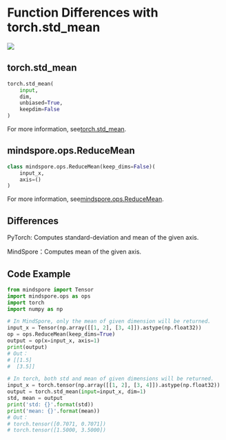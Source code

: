 # Function Differences with torch.std_mean

<a href="https://gitee.com/mindspore/docs/blob/master/docs/mindspore/migration_guide/source_en/api_mapping/pytorch_diff/ReduceMean&std_mean.md" target="_blank"><img src="https://gitee.com/mindspore/docs/raw/master/resource/_static/logo_source_en.png"></a>

## torch.std_mean

```python
torch.std_mean(
    input,
    dim,
    unbiased=True,
    keepdim=False
)
```

For more information, see[torch.std_mean](https://pytorch.org/docs/1.5.0/torch.html#torch.std_mean).

## mindspore.ops.ReduceMean

```python
class mindspore.ops.ReduceMean(keep_dims=False)(
    input_x,
    axis=()
)
```

For more information, see[mindspore.ops.ReduceMean](https://mindspore.cn/docs/api/en/master/api_python/ops/mindspore.ops.ReduceMean.html#mindspore.ops.ReduceMean).

## Differences

PyTorch: Computes standard-deviation and mean of the given axis.

MindSpore：Computes mean of the given axis.

## Code Example

```python
from mindspore import Tensor
import mindspore.ops as ops
import torch
import numpy as np

# In MindSpore, only the mean of given dimension will be returned.
input_x = Tensor(np.array([[1, 2], [3, 4]]).astype(np.float32))
op = ops.ReduceMean(keep_dims=True)
output = op(x=input_x, axis=1)
print(output)
# Out：
# [[1.5]
#  [3.5]]

# In torch, both std and mean of given dimensions will be returned.
input_x = torch.tensor(np.array([[1, 2], [3, 4]]).astype(np.float32))
output = torch.std_mean(input=input_x, dim=1)
std, mean = output
print('std: {}'.format(std))
print('mean: {}'.format(mean))
# Out：
# torch.tensor([0.7071, 0.7071])
# torch.tensor([1.5000, 3.5000])
```